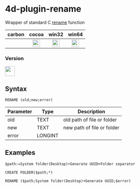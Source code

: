 # 4d-plugin-rename
Wrapper of standard C [rename](https://msdn.microsoft.com/en-us/library/zw5t957f.aspx) function

| carbon | cocoa | win32 | win64 |
|:------:|:-----:|:---------:|:---------:|
| |<img src="https://cloud.githubusercontent.com/assets/1725068/22371562/1b091f0a-e4db-11e6-8458-8653954a7cce.png" width="24" height="24" /> |<img src="https://cloud.githubusercontent.com/assets/1725068/22371562/1b091f0a-e4db-11e6-8458-8653954a7cce.png" width="24" height="24" /> |<img src="https://cloud.githubusercontent.com/assets/1725068/22371562/1b091f0a-e4db-11e6-8458-8653954a7cce.png" width="24" height="24" /> 

### Version

<img src="https://user-images.githubusercontent.com/1725068/41266195-ddf767b2-6e30-11e8-9d6b-2adf6a9f57a5.png" width="32" height="32" />

## Syntax

```
RENAME (old;new;error)
```

Parameter|Type|Description
------------|------------|----
old|TEXT|old path of file or folder
new|TEXT|new path of file or folder
error|LONGINT|

## Examples

```
$path:=System folder(Desktop)+Generate UUID+Folder separator

CREATE FOLDER($path;*)

RENAME ($path;System folder(Desktop)+Generate UUID;$error)
```
